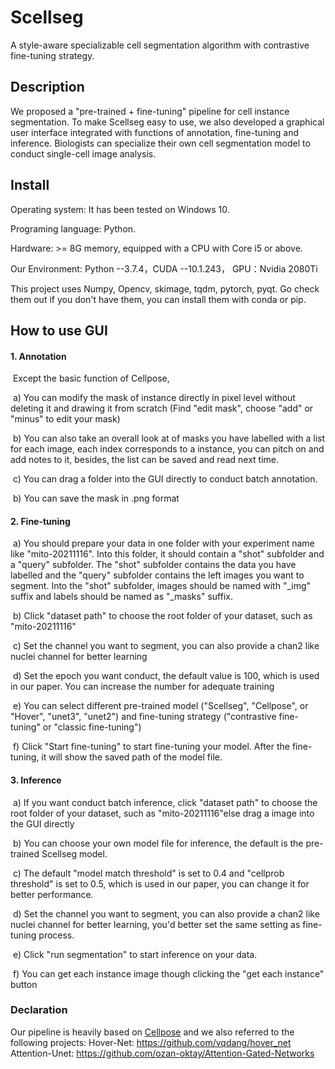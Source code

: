 # Scellseg

A style-aware specializable cell segmentation algorithm with contrastive fine-tuning strategy.

## **Description**

We proposed a "pre-trained + fine-tuning" pipeline for cell instance segmentation. To make Scellseg easy to use, we also developed a graphical user interface integrated with functions of annotation, fine-tuning and inference. Biologists can specialize their own cell segmentation model to conduct single-cell image analysis.

## Install

Operating system: It has been tested on Windows 10.

Programing language: Python.

Hardware: >= 8G memory, equipped with a CPU with Core i5 or above.

Our Environment: Python --3.7.4，CUDA --10.1.243， GPU：Nvidia 2080Ti

This project uses Numpy, Opencv, skimage, tqdm, pytorch, pyqt. Go check them out if you don't have them, you can install them with conda or pip.


## How to use GUI

#### 1. Annotation

​	Except the  basic function of Cellpose,

​	a) You can modify the mask of instance directly in pixel level without deleting it and drawing it from scratch (Find "edit mask", choose "add" or "minus" to edit your mask)

​	b) You can also take an overall look at of masks you have labelled with a list for each image, each index corresponds to a instance, you can pitch on and add notes to it, besides, the list can be saved and read next time.

​	c) You can drag a folder into the GUI directly to conduct batch annotation.

​	b) You can save the mask in .png format

#### 2. Fine-tuning

​	a) You should prepare your data in one folder with your experiment name like "mito-20211116". Into this folder, it should contain a "shot" subfolder and a "query" subfolder. The "shot" subfolder contains the data you have labelled and the "query" subfolder contains the left images you want to segment. Into the "shot" subfolder, images should be named with "\_img" suffix
and labels should be named as "\_masks" suffix.

​	b) Click "dataset path" to choose the root folder of your dataset, such as "mito-20211116"

​	c) Set the channel you want to segment, you can also provide a chan2 like nuclei channel for better learning

​	d) Set the epoch you want conduct, the default value is 100, which is used in our paper. You can increase the number for adequate training

​	e) You can select different pre-trained model ("Scellseg", "Cellpose", or "Hover", "unet3", "unet2") and fine-tuning strategy ("contrastive fine-tuning" or "classic fine-tuning")

​	f) Click "Start fine-tuning" to start fine-tuning your model. After the fine-tuning, it will show the saved path of the model file.

#### 3. Inference

​	a) If you want conduct batch inference, click "dataset path" to choose the root folder of your dataset, such as "mito-20211116"else drag a image into the GUI directly

​	b) You can choose your own model file for inference, the default is the pre-trained Scellseg model.

​	c) The default "model match threshold" is set to 0.4 and "cellprob threshold" is set to 0.5, which is used in our paper, you can change it for better performance.

​	d) Set the channel you want to segment, you can also provide a chan2 like nuclei channel for better learning, you'd better set the same setting as fine-tuning process.

​	e) Click "run segmentation" to start inference on your data.

​	f) You can get each instance image though clicking the "get each instance" button

### **Declaration**

Our pipeline is heavily based on [Cellpose](https://github.com/MouseLand/cellpose) and we also referred to the following projects:
Hover-Net: https://github.com/vqdang/hover_net
Attention-Unet: https://github.com/ozan-oktay/Attention-Gated-Networks

